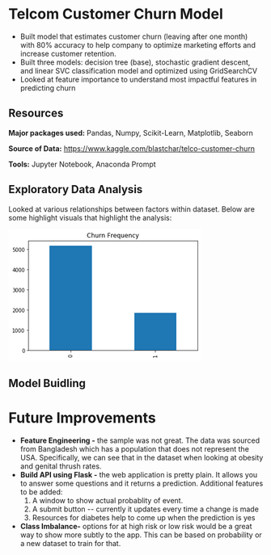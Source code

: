 # Telcom Customer Churn Model

  * Built model that estimates customer churn (leaving after one month) with 80% accuracy to help company to optimize marketing efforts and increase customer retention. 
  * Built three models: decision tree (base), stochastic gradient descent, and linear SVC classification model and optimized using GridSearchCV
  * Looked at feature importance to understand most impactful features in predicting churn

## Resources

**Major packages used:** Pandas, Numpy, Scikit-Learn, Matplotlib, Seaborn

**Source of Data:** https://www.kaggle.com/blastchar/telco-customer-churn

**Tools:** Jupyter Notebook, Anaconda Prompt

## Exploratory Data Analysis

Looked at various relationships between factors within dataset. Below are some highlight visuals that highlight the analysis:

![alt text](https://github.com/jzcharia/telcom-churn/blob/master/EDA%20Images/ChurnFrequency.png "Churn Frequency")

## Model Buidling



# Future Improvements
 * **Feature Engineering -** the sample was not great. The data was sourced from Bangladesh which has a population that does not represent the USA. Specifically, we can see that in the dataset when looking at obesity and genital thrush rates. 
 * **Build API using Flask -** the web application is pretty plain. It allows you to answer some questions and it returns a prediction. Additional features to be added:
    1. A window to show actual probablity of event.
    2. A submit button -- currently it updates every time a change is made
    3. Resources for diabetes help to come up when the prediction is yes
 * **Class Imbalance-** options for at high risk or low risk would be a great way to show more subtly to the app. This can be based on probability or a new dataset to train for that. 

